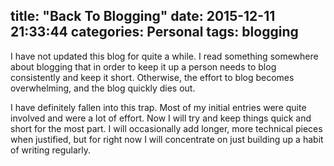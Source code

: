 title: "Back To Blogging"
date: 2015-12-11 21:33:44
categories: Personal
tags: blogging
---
I have not updated this blog for quite a while.  I read something somewhere about blogging that in order to keep it up a person needs to blog consistently and keep it short.  Otherwise, the effort to blog becomes overwhelming, and the blog quickly dies out.

I have definitely fallen into this trap.  Most of my initial entries were quite involved and were a lot of effort.  Now I will try and keep things quick and short for the most part.  I will occasionally add longer, more technical pieces when justified, but for right now I will concentrate on just building up a habit of writing regularly.

